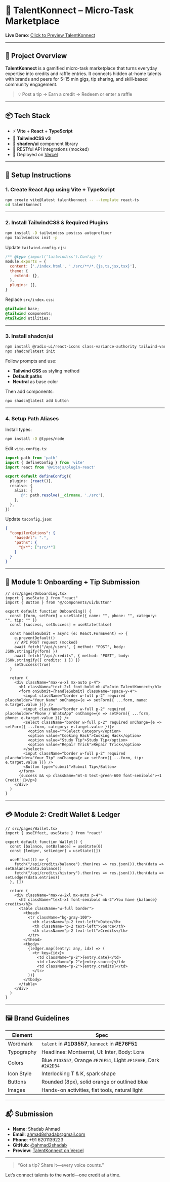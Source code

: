
# 🚀 TalentKonnect – Micro-Task Marketplace

**Live Demo**: [Click to Preview TalentKonnect](https://talentkonnect.vercel.app/)

---

## 🧠 Project Overview

**TalentKonnect** is a gamified micro-task marketplace that turns everyday expertise into credits and raffle entries. It connects hidden at-home talents with brands and peers for 5–15 min gigs, tip sharing, and skill-based community engagement.

> 💡 Post a tip → Earn a credit → Redeem or enter a raffle

---

## 📦 Tech Stack

- ⚡ **Vite** + **React** + **TypeScript**
- 🎨 **TailwindCSS v3**
- 🧩 **shadcn/ui** component library
- 🔐 RESTful API integrations (mocked)
- 📍 Deployed on [Vercel](https://vercel.com)

---

## 🔧 Setup Instructions

### 1. Create React App using Vite + TypeScript

```bash
npm create vite@latest talentkonnect -- --template react-ts
cd talentkonnect
```

---

### 2. Install TailwindCSS & Required Plugins

```bash
npm install -D tailwindcss postcss autoprefixer
npx tailwindcss init -p
```

Update `tailwind.config.cjs`:

```js
/** @type {import('tailwindcss').Config} */
module.exports = {
  content: ['./index.html', './src/**/*.{js,ts,jsx,tsx}'],
  theme: {
    extend: {},
  },
  plugins: [],
}
```

Replace `src/index.css`:

```css
@tailwind base;
@tailwind components;
@tailwind utilities;
```

---

### 3. Install shadcn/ui

```bash
npm install @radix-ui/react-icons class-variance-authority tailwind-variants lucide-react
npx shadcn@latest init
```

Follow prompts and use:
- **Tailwind CSS** as styling method
- **Default paths**
- **Neutral** as base color

Then add components:
```bash
npx shadcn@latest add button
```

---

### 4. Setup Path Aliases

Install types:
```bash
npm install -D @types/node
```

Edit `vite.config.ts`:

```ts
import path from 'path'
import { defineConfig } from 'vite'
import react from '@vitejs/plugin-react'

export default defineConfig({
  plugins: [react()],
  resolve: {
    alias: {
      '@': path.resolve(__dirname, './src'),
    },
  },
})
```

Update `tsconfig.json`:

```json
{
  "compilerOptions": {
    "baseUrl": ".",
    "paths": {
      "@/*": ["src/*"]
    }
  }
}
```

---

## 🧩 Module 1: Onboarding + Tip Submission

```tsx
// src/pages/Onboarding.tsx
import { useState } from "react"
import { Button } from "@/components/ui/button"

export default function Onboarding() {
  const [form, setForm] = useState({ name: "", phone: "", category: "", tip: "" })
  const [success, setSuccess] = useState(false)

  const handleSubmit = async (e: React.FormEvent) => {
    e.preventDefault()
    // API POST request (mocked)
    await fetch("/api/users", { method: "POST", body: JSON.stringify(form) })
    await fetch("/api/credits", { method: "POST", body: JSON.stringify({ credits: 1 }) })
    setSuccess(true)
  }

  return (
    <div className="max-w-xl mx-auto p-4">
      <h1 className="text-2xl font-bold mb-4">Join TalentKonnect</h1>
      <form onSubmit={handleSubmit} className="space-y-4">
        <input className="border w-full p-2" required placeholder="Your Name" onChange={e => setForm({ ...form, name: e.target.value })} />
        <input className="border w-full p-2" required placeholder="Phone / WhatsApp" onChange={e => setForm({ ...form, phone: e.target.value })} />
        <select className="border w-full p-2" required onChange={e => setForm({ ...form, category: e.target.value })}>
          <option value="">Select Category</option>
          <option value="Cooking Hack">Cooking Hack</option>
          <option value="Study Tip">Study Tip</option>
          <option value="Repair Trick">Repair Trick</option>
        </select>
        <input className="border w-full p-2" required placeholder="Your Tip" onChange={e => setForm({ ...form, tip: e.target.value })} />
        <Button type="submit">Submit Tip</Button>
      </form>
      {success && <p className="mt-4 text-green-600 font-semibold">+1 Credit! 🎉</p>}
    </div>
  )
}
```

---

## 💳 Module 2: Credit Wallet & Ledger

```tsx
// src/pages/Wallet.tsx
import { useEffect, useState } from "react"

export default function Wallet() {
  const [balance, setBalance] = useState(0)
  const [ledger, setLedger] = useState([])

  useEffect(() => {
    fetch("/api/credits/balance").then(res => res.json()).then(data => setBalance(data.balance))
    fetch("/api/credits/history").then(res => res.json()).then(data => setLedger(data.entries))
  }, [])

  return (
    <div className="max-w-2xl mx-auto p-4">
      <h2 className="text-xl font-semibold mb-2">You have {balance} credits</h2>
      <table className="w-full border">
        <thead>
          <tr className="bg-gray-100">
            <th className="p-2 text-left">Date</th>
            <th className="p-2 text-left">Source</th>
            <th className="p-2 text-left">Credits</th>
          </tr>
        </thead>
        <tbody>
          {ledger.map((entry: any, idx) => (
            <tr key={idx}>
              <td className="p-2">{entry.date}</td>
              <td className="p-2">{entry.source}</td>
              <td className="p-2">{entry.credits}</td>
            </tr>
          ))}
        </tbody>
      </table>
    </div>
  )
}
```

---

## 🖼 Brand Guidelines

| Element      | Spec                                  |
|--------------|----------------------------------------|
| Wordmark     | `talent` in **#1D3557**, `konnect` in **#E76F51** |
| Typography   | Headlines: Montserrat, UI: Inter, Body: Lora |
| Colors       | Blue `#1D3557`, Orange `#E76F51`, Light `#F1FAEE`, Dark `#2A2D34` |
| Icon Style   | Interlocking T & K, spark shape        |
| Buttons      | Rounded (8px), solid orange or outlined blue |
| Images       | Hands-on activities, flat tools, natural light |

---

## 📬 Submission

- **Name**: Shadab Ahmad  
- **Email**: ahmad8shadab@gmail.com  
- **Phone**: +91 6201139223  
- **GitHub**: [@ahmad2shadab](https://github.com/ahmad2shadab)  
- **Preview**: [TalentKonnect on Vercel](https://talentkonnect.vercel.app/)

---

> “Got a tip? Share it—every voice counts.”

Let’s connect talents to the world—one credit at a time.
